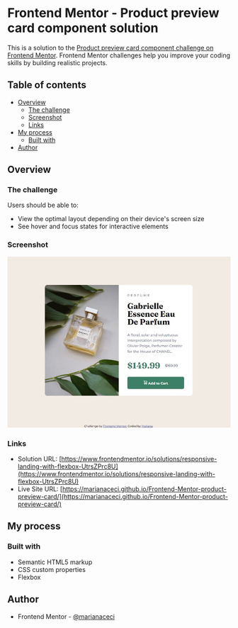 # Frontend Mentor - Product preview card component solution

This is a solution to the [Product preview card component challenge on Frontend Mentor](https://www.frontendmentor.io/challenges/product-preview-card-component-GO7UmttRfa). Frontend Mentor challenges help you improve your coding skills by building realistic projects. 

## Table of contents

- [Overview](#overview)
  - [The challenge](#the-challenge)
  - [Screenshot](#screenshot)
  - [Links](#links)
- [My process](#my-process)
  - [Built with](#built-with)
- [Author](#author)


## Overview

### The challenge

Users should be able to:

- View the optimal layout depending on their device's screen size
- See hover and focus states for interactive elements

### Screenshot

![](./screenshot.jpg)

### Links

- Solution URL: [https://www.frontendmentor.io/solutions/responsive-landing-with-flexbox-UtrsZPrc8U](https://www.frontendmentor.io/solutions/responsive-landing-with-flexbox-UtrsZPrc8U)
- Live Site URL: [https://marianaceci.github.io/Frontend-Mentor-product-preview-card/](https://marianaceci.github.io/Frontend-Mentor-product-preview-card/)

## My process

### Built with

- Semantic HTML5 markup
- CSS custom properties
- Flexbox

## Author

- Frontend Mentor - [@marianaceci](https://www.frontendmentor.io/profile/marianaceci)

